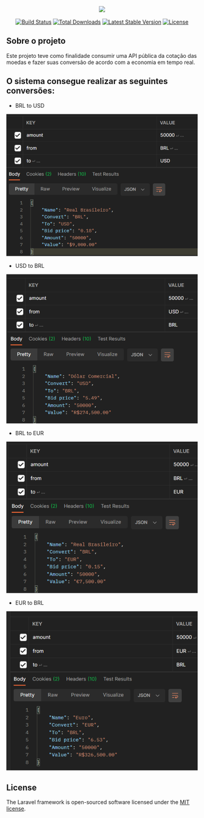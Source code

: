 <p align="center"><a href="https://laravel.com" target="_blank"><img src="https://raw.githubusercontent.com/laravel/art/master/logo-lockup/5%20SVG/2%20CMYK/1%20Full%20Color/laravel-logolockup-cmyk-red.svg" width="400"></a></p>

<p align="center">
<a href="https://travis-ci.org/laravel/framework"><img src="https://travis-ci.org/laravel/framework.svg" alt="Build Status"></a>
<a href="https://packagist.org/packages/laravel/framework"><img src="https://img.shields.io/packagist/dt/laravel/framework" alt="Total Downloads"></a>
<a href="https://packagist.org/packages/laravel/framework"><img src="https://img.shields.io/packagist/v/laravel/framework" alt="Latest Stable Version"></a>
<a href="https://packagist.org/packages/laravel/framework"><img src="https://img.shields.io/packagist/l/laravel/framework" alt="License"></a>
</p>

## Sobre o projeto

Este projeto teve como finalidade consumir uma API pública da cotação das moedas e fazer suas conversão de acordo com a economia em tempo real.

## O sistema consegue realizar as seguintes conversões:

- BRL to USD
<img src="https://github.com/ayranlouro/api-laravel-quotation/blob/main/images/brl-usd.PNG" />
                                                                                                                                                                                                                                   
- USD to BRL
<img src="https://github.com/ayranlouro/api-laravel-quotation/blob/main/images/usd-brl.PNG"/>

- BRL to EUR
<img src="https://github.com/ayranlouro/api-laravel-quotation/blob/main/images/brl-eur.PNG"/>

- EUR to BRL
<img src="https://github.com/ayranlouro/api-laravel-quotation/blob/main/images/eur-brl.PNG"/>

## License

The Laravel framework is open-sourced software licensed under the [MIT license](https://opensource.org/licenses/MIT).
